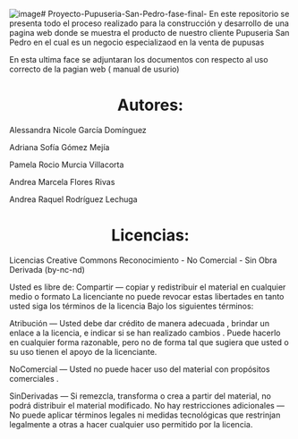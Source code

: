 ![image](https://github.com/adrigomz/Proyecto-Pupuseria-San-Pedro-fase-final-/assets/165217482/bca936aa-6132-4987-88f5-e984449c113a)# Proyecto-Pupuseria-San-Pedro-fase-final-
En este repositorio se presenta todo el proceso realizado para la construcción y desarrollo de una pagina web donde se muestra el producto de nuestro cliente Pupuseria San Pedro en el cual es un negocio especializaod en la venta de pupusas

En esta ultima face se adjuntaran los documentos con respecto al uso correcto de la pagian web ( manual de usurio) 


<h1 align="center"> Autores: </h1>

Alessandra Nicole García Domínguez

Adriana Sofía Gómez Mejía 

Pamela Rocio Murcia Villacorta 

Andrea Marcela Flores Rivas 

Andrea Raquel Rodríguez Lechuga 

<h1 align="center"> Licencias:</h1>

Licencias Creative Commons 
Reconocimiento - No Comercial - Sin Obra Derivada (by-nc-nd)

Usted es libre de:
Compartir — copiar y redistribuir el material en cualquier medio o formato
La licenciante no puede revocar estas libertades en tanto usted siga los términos de la licencia
Bajo los siguientes términos:

Atribución — Usted debe dar crédito de manera adecuada , brindar un enlace a la licencia, e indicar si se han realizado cambios . Puede hacerlo en cualquier forma razonable, pero no de forma tal que sugiera que usted o su uso tienen el apoyo de la licenciante.

NoComercial — Usted no puede hacer uso del material con propósitos comerciales .

SinDerivadas — Si remezcla, transforma o crea a partir del material, no podrá distribuir el material modificado.
No hay restricciones adicionales — No puede aplicar términos legales ni medidas tecnológicas que restrinjan legalmente a otras a hacer cualquier uso permitido por la licencia.

